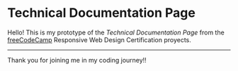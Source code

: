 # Technical Documentation Page

Hello! This is my prototype of the _Technical Documentation Page_ from the [freeCodeCamp](https://www.freecodecamp.org/learn/) Responsive Web Design Certification proyects.

---

Thank you for joining me in my coding journey!!
